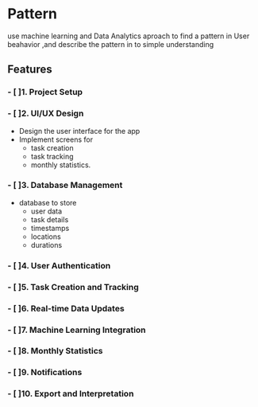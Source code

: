# Pattern

use machine learning and Data Analytics aproach to find a pattern in User beahavior ,and describe the pattern in to simple understanding

## Features

### - [ ]1. Project Setup

### - [ ]2. UI/UX Design

- Design the user interface for the app
- Implement screens for
  - task creation
  - task tracking
  - monthly statistics.

### - [ ]3. Database Management

- database to store
  - user data
  - task details
  - timestamps
  - locations
  - durations

### - [ ]4. User Authentication

### - [ ]5. Task Creation and Tracking

### - [ ]6. Real-time Data Updates

### - [ ]7. Machine Learning Integration

### - [ ]8. Monthly Statistics

### - [ ]9. Notifications

### - [ ]10. Export and Interpretation
